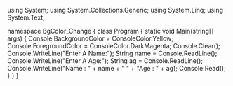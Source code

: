 using System;
using System.Collections.Generic;
using System.Linq;
using System.Text;

namespace BgColor_Change
{
    class Program
    {
        static void Main(string[] args)
        {
            Console.BackgroundColor = ConsoleColor.Yellow;
            Console.ForegroundColor = ConsoleColor.DarkMagenta;
            Console.Clear();
            Console.WriteLine("Enter A Name:");
            String name = Console.ReadLine();
            Console.WriteLine("Enter A Age:");
            String ag = Console.ReadLine();
            Console.WriteLine("Name : " + name + "   " +  "Age : " + ag);
            Console.Read();
        }
    }
}
